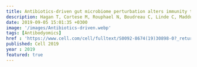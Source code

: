 ```yaml
---
title: Antibiotics-driven gut microbiome perturbation alters immunity to vaccine in humans
description: Hagan T, Cortese M, Rouphael N, Boudreau C, Linde C, Maddur M, <strong><u>Das J</u></strong>, Wang H, Guthmiller J, Zheng N, Huang M, Uphadhyay A, Gardinassi L, Petitdemange C, McCullough M, Johnson S, Gill K, Cervasi B, Zou J, Bretin A, Hahn M, Gewirtz A, Bosinger S, Wilson P, Li S, Alter G, Khurana S, Golding H, Pulendran B
date: 2019-09-05 15:01:35 +0300
image: '/images/Antibiotics-driven.webp'
tags: [Antibodyomics]
href : 'https://www.cell.com/cell/fulltext/S0092-8674(19)30898-0?_returnURL=https%3A%2F%2Flinkinghub.elsevier.com%2Fretrieve%2Fpii%2FS0092867419308980%3Fshowall%3Dtrue'
published: Cell 2019
year : 2019
featured: true
---
```

